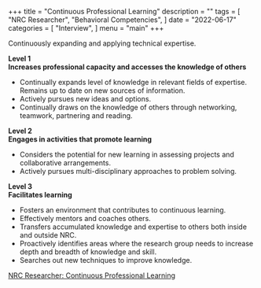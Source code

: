 +++
title = "Continuous Professional Learning"
description = ""
tags = [
    "NRC Researcher",
    "Behavioral Competencies",
]
date = "2022-06-17"
categories = [
    "Interview",
]
menu = "main"
+++

Continuously expanding and applying technical expertise.  

**Level 1**  
**Increases professional capacity and accesses the knowledge of others**  

* Continually expands level of knowledge in relevant fields of expertise. Remains up to date on new sources of information.  
* Actively pursues new ideas and options.  
* Continually draws on the knowledge of others through networking, teamwork, partnering and reading.  


**Level 2**  
**Engages in activities that promote learning**  

* Considers the potential for new learning in assessing projects and collaborative arrangements.  
* Actively pursues multi-disciplinary approaches to problem solving.  


**Level 3**  
**Facilitates learning**  

* Fosters an environment that contributes to continuous learning.  
* Effectively mentors and coaches others.  
* Transfers accumulated knowledge and expertise to others both inside and outside NRC.  
* Proactively identifies areas where the research group needs to increase depth and breadth of knowledge and skill.  
* Searches out new techniques to improve knowledge.  

<a href = "https://nrc.canada.ca/en/corporate/careers/behavioural-competencies/behavioural-competencies-researcher-continuous-professional-learning">NRC Researcher: Continuous Professional Learning</a>